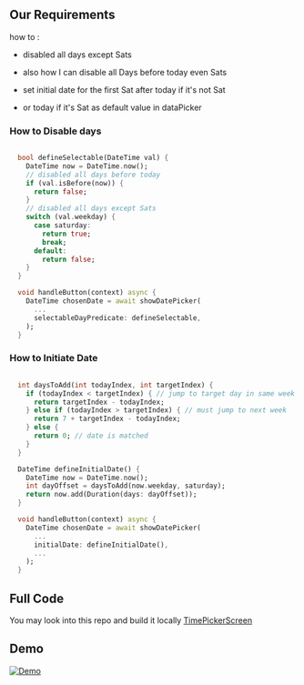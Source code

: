 
## Our Requirements

how to : 

- disabled all days except Sats

- also how I can disable all Days before today even Sats

- set initial date for the first Sat after today if it's not Sat 

- or today if it's Sat as default value in dataPicker

### How to Disable days

``` dart

  bool defineSelectable(DateTime val) {
    DateTime now = DateTime.now();
    // disabled all days before today
    if (val.isBefore(now)) {
      return false;
    }
    // disabled all days except Sats
    switch (val.weekday) {
      case saturday:
        return true;
        break;
      default:
        return false;
    }
  }

  void handleButton(context) async {
    DateTime chosenDate = await showDatePicker(
      ...
      selectableDayPredicate: defineSelectable,
    );
  }
```

### How to Initiate Date

``` dart

  int daysToAdd(int todayIndex, int targetIndex) {
    if (todayIndex < targetIndex) { // jump to target day in same week
      return targetIndex - todayIndex;
    } else if (todayIndex > targetIndex) { // must jump to next week
      return 7 + targetIndex - todayIndex;
    } else {
      return 0; // date is matched
    }
  }

  DateTime defineInitialDate() {
    DateTime now = DateTime.now();
    int dayOffset = daysToAdd(now.weekday, saturday);
    return now.add(Duration(days: dayOffset));
  }

  void handleButton(context) async {
    DateTime chosenDate = await showDatePicker(
      ...
      initialDate: defineInitialDate(),
      ...
    );
  }
```


## Full Code

You may look into this repo and build it locally [TimePickerScreen]()

## Demo

[![Demo][1]][1]


  [1]: https://i.stack.imgur.com/1sbOk.gif

